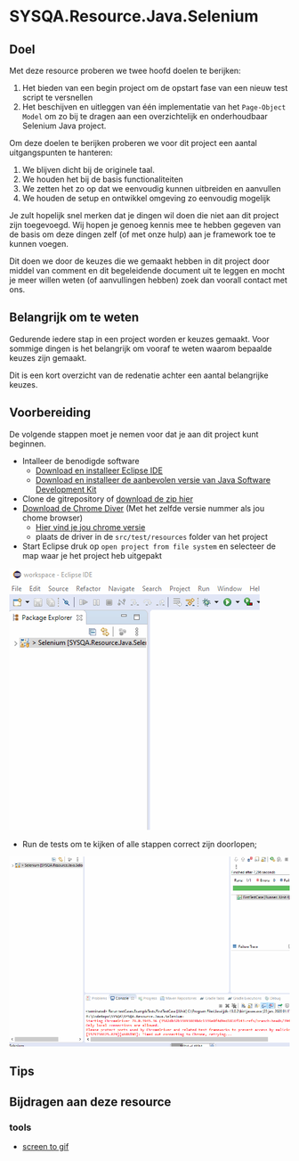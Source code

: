 # SYSQA.Resource.Java.Selenium

## Doel

Met deze resource proberen we twee hoofd doelen te berijken:

1. Het bieden van een begin project om de opstart fase van een nieuw test script te versnellen
1. Het beschijven en uitleggen van één implementatie van het `Page-Object Model` om zo bij te dragen aan een overzichtelijk en onderhoudbaar Selenium Java project.

Om deze doelen te berijken proberen we voor dit project een aantal uitgangspunten te hanteren:

1. We blijven dicht bij de originele taal.
1. We houden het bij de basis functionaliteiten 
1. We zetten het zo op dat we eenvoudig kunnen uitbreiden en aanvullen
1. We houden de setup en ontwikkel omgeving zo eenvoudig mogelijk

Je zult hopelijk snel merken dat je dingen wil doen die niet aan dit project zijn toegevoegd. Wij hopen je genoeg kennis mee te hebben gegeven van de basis om deze dingen zelf (of met onze hulp) aan je framework toe te kunnen voegen.

Dit doen we door de keuzes die we gemaakt hebben in dit project door middel van comment en dit begeleidende document uit te leggen en mocht je meer willen weten (of aanvullingen hebben) zoek dan voorall contact met ons.


## Belangrijk om te weten

Gedurende iedere stap in een project worden er keuzes gemaakt. Voor sommige dingen is het belangrijk om vooraf te weten waarom bepaalde keuzes zijn gemaakt.

Dit is een kort overzicht van de redenatie achter een aantal belangrijke keuzes.


## Voorbereiding
De volgende stappen moet je nemen voor dat je aan dit project kunt beginnen.
* Intalleer de benodigde software
    * [Download en installeer Eclipse IDE](https://www.eclipse.org/downloads/)
    * [Download en installeer de aanbevolen versie van Java Software Development Kit](https://www.oracle.com/technetwork/java/javase/downloads/jdk11-downloads-5066655.html)
* Clone de gitrepository of [download de zip hier](https://github.com/SYSQA-ExpertiseLeadership/SYSQA.Resource.Java.Selenium-/archive/master.zip)
* [Download de Chrome Diver](https://chromedriver.chromium.org/) (Met het zelfde versie nummer als jou chome browser)
    * [Hier vind je jou chrome versie](chrome://settings/help)
    * plaats de driver in de `src/test/resources` folder van het project
* Start Eclipse druk op `open project from file system` en selecteer de map waar je het project heb uitgepakt 

<img src="./resources/LoadProject.gif">

* Run de tests om te kijken of alle stappen correct zijn doorlopen;


<img src="./resources/RunTests.gif">

## Tips

## Bijdragen aan deze resource

### tools 
* [screen to gif](https://chocolatey.org/packages/screentogif)